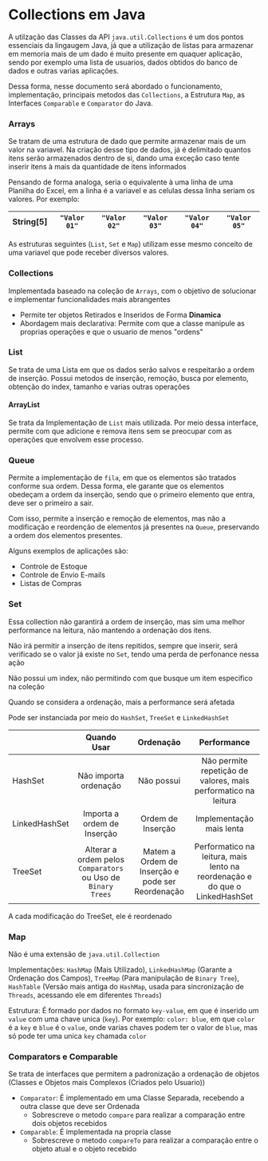 # Collections em Java

A utilzação das Classes da API ``java.util.Collections`` é um dos pontos essenciais da lingaugem Java, já que a
utilização de listas para armazenar em memoria mais de um dado é muito presente em quaquer aplicação, sendo por exemplo
uma lista de usuarios, dados obtidos do banco de dados e outras varias aplicações.

Dessa forma, nesse documento será abordado o funcionamento, implementação, principais metodos das ``Collections``,
a Estrutura `Map`, as Interfaces `Comparable` e `Comparator` do Java.

### Arrays

Se tratam de uma estrutura de dado que permite armazenar mais de um valor na variavel. Na criação desse tipo de dados,
já é delimitado quantos itens serão armazenados dentro de si, dando uma exceção caso tente inserir itens à mais da
quantidade de itens informados

Pensando de forma analoga, seria o equivalente à uma linha de uma Planilha do Excel, em a linha é a variavel e as
celulas dessa linha seriam os valores. Por exemplo:

| String[5] | `"Valor 01"` | `"Valor 02"` | `"Valor 03"` | `"Valor 04"` | `"Valor 05"` |
|-----------|--------------|--------------|--------------|--------------|--------------|

As estruturas seguintes (`List`, `Set` e `Map`) utilizam esse mesmo conceito de uma variavel que pode receber diversos
valores.

### Collections

Implementada baseado na coleção de ``Arrays``, com o objetivo de solucionar e implementar funcionalidades mais
abrangentes

- Permite ter objetos Retirados e Inseridos de Forma **Dinamica**
- Abordagem mais declarativa: Permite com que a classe manipule as proprias operações e que o usuario de menos "ordens"

### List

Se trata de uma Lista em que os dados serão salvos e respeitarão a ordem de inserção. Possui metodos de inserção,
remoção,
busca por elemento, obtenção do index, tamanho e varias outras operações

#### ArrayList

Se trata da Implementação de ``List`` mais utilizada. Por meio dessa interface, permite com que adicione e remova itens
sem se preocupar com as operações que envolvem esse processo.

### Queue

Permite a implementação de ``fila``, em que os elementos são tratados conforme sua ordem. Dessa forma, ele garante que
os elementos obedeçam a ordem da inserção, sendo que o primeiro elemento que entra, deve ser o primeiro a sair.

Com isso, permite a inserção e remoção de elementos, mas não a modificação e reordenção de elementos já presentes
na `Queue`, preservando a ordem dos elementos presentes.

Alguns exemplos de aplicações são:

- Controle de Estoque
- Controle de Envio E-mails
- Listas de Compras

### Set

Essa collection não garantirá a ordem de inserção, mas sim uma melhor performance na leitura, não mantendo a ordenação
dos itens.

Não irá permitir a inserção de itens repitidos, sempre que inserir, será verificado se o valor já existe no `Set`, tendo
uma perda de perfonance nessa ação

Não possui um index, não permitindo com que busque um item especifico na coleção

Quando se considera a ordenação, mais a performance será afetada

Pode ser instanciada por meio do `HashSet`, `TreeSet` e `LinkedHashSet`

|               |                         Quando Usar                          |                    Ordenação                     |                                 Performance                                 |
|:--------------|:------------------------------------------------------------:|:------------------------------------------------:|:---------------------------------------------------------------------------:|
| HashSet       |                    Não importa ordenação                     |                    Não possui                    |       Não permite repetição de valores, mais performatico na leitura        |
| LinkedHashSet |                 Importa a ordem de Inserção                  |                Ordem de Inserção                 |                          Implementação mais lenta                           |
| TreeSet       | Alterar a ordem pelos `Comparators` ou Uso de `Binary Trees` | Matem a Ordem de Inserção e pode ser Reordenação | Performatico na leitura, mais lento na reordenação e do que o LinkedHashSet |

A cada modificação do TreeSet, ele é reordenado

### Map

Não é uma extensão de `java.util.Collection`

Implementações: `HashMap` (Mais Utilizado), `LinkedHashMap` (Garante a Ordenação dos Campos), `TreeMap` (Para
manipulação de `Binary Tree`), `HashTable` (Versão mais antiga do `HashMap`, usada para sincronização de `Threads`,
acessando ele em diferentes `Threads`)

Estrutura: É formado por dados no formato `key-value`, em que é inserido um `value` com uma chave unica (`key`). Por
exemplo: `color: blue`, em que `color` é a `key` e `blue` é o `value`, onde varias chaves podem ter o valor de `blue`,
mas só pode ter uma unica `key` chamada `color`

### Comparators e Comparable

Se trata de interfaces que permitem a padronização a ordenação de objetos (Classes e Objetos mais Complexos (Criados
pelo Usuario))

- `Comparator`: É implementado em uma Classe Separada, recebendo a outra classe que deve ser Ordenada
    - Sobrescreve o metodo `compare` para realizar a comparação entre dois objetos recebidos
- `Comparable`: É implementada na propria classe
    - Sobrescreve o metodo `compareTo` para realizar a comparação entre o objeto atual e o objeto recebido
